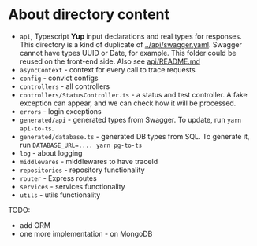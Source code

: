 # About directory content

- `api`, Typescript **Yup** input declarations and real types for responses.
  This directory is a kind of duplicate of [../api/swagger.yaml](../api/swagger.yaml). Swagger
  cannot have types UUID or Date, for example. This folder could be reused on the front-end side.
  Also see [api/README.md](api/README.md)
- `asyncContext` - context for every call to trace requests
- `config` - convict configs
- `controllers` - all controllers
- `controllers/StatusController.ts` - a status and test controller. A fake exception can appear, and we can check how it will be processed.
- `errors` - login exceptions
- `generated/api` - generated types from Swagger. To update, run `yarn api-to-ts`.
- `generated/database.ts` - generated DB types from SQL. To generate it, run `DATABASE_URL=.... yarn pg-to-ts`
- `log` - about logging
- `middlewares` - middlewares to have traceId
- `repositories` - repository functionality
- `router` - Express routes
- `services` - services functionality
- `utils` - utils functionality

TODO:
- add ORM
- one more implementation - on MongoDB